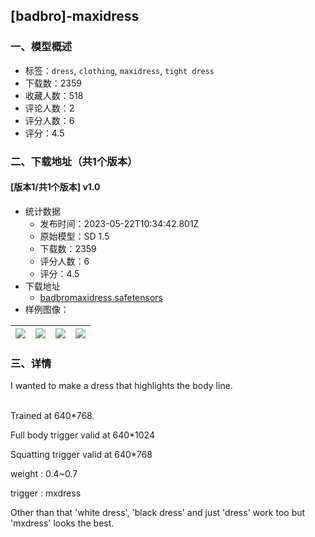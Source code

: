 ## [badbro]-maxidress
### 一、模型概述

- 标签：`dress`, `clothing`, `maxidress`, `tight dress`
- 下载数：2359
- 收藏人数：518
- 评论人数：2
- 评分人数：6
- 评分：4.5

### 二、下载地址（共1个版本）

#### [版本1/共1个版本] v1.0

- 统计数据
  - 发布时间：2023-05-22T10:34:42.801Z
  - 原始模型：SD 1.5
  - 下载数：2359
  - 评分人数：6
  - 评分：4.5
- 下载地址
  - [badbromaxidress.safetensors](https://civitai.com/api/download/models/77748)
- 样例图像：

| <img src="https://image.civitai.com/xG1nkqKTMzGDvpLrqFT7WA/fa0a3153-f4a5-48c7-af28-709cda47b67c/width=450/871517.jpeg" /> | <img src="https://image.civitai.com/xG1nkqKTMzGDvpLrqFT7WA/bc3977ba-d4ca-498c-b1f4-44da45c62079/width=450/871523.jpeg" /> | <img src="https://image.civitai.com/xG1nkqKTMzGDvpLrqFT7WA/dfec7ca9-fca6-47f9-9930-7a99ef292905/width=450/871518.jpeg" /> | <img src="https://image.civitai.com/xG1nkqKTMzGDvpLrqFT7WA/0070871b-5823-458b-b6bb-04edb86cc29c/width=450/871519.jpeg" /> |
| ---- | ---- | ---- | ---- |


### 三、详情
<p>I wanted to make a dress that highlights the body line.</p><p><br />Trained at 640*768. </p><p>Full body trigger valid at 640*1024</p><p>Squatting trigger valid at 640*768</p><p></p><p>weight : 0.4~0.7</p><p>trigger : mxdress</p><p>Other than that 'white dress', 'black dress' and just 'dress' work too but 'mxdress' looks the best.</p><p></p>